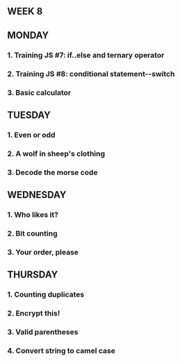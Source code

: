 ## WEEK 8

## MONDAY
### 1. Training JS #7: if..else and ternary operator


### 2. Training JS #8: conditional statement--switch


### 3. Basic calculator


## TUESDAY
### 1. Even or odd
### 2. A wolf in sheep's clothing
### 3. Decode the morse code
## WEDNESDAY
### 1. Who likes it?
### 2. Bit counting
### 3. Your order, please
## THURSDAY
### 1. Counting duplicates
### 2. Encrypt this!
### 3. Valid parentheses
### 4. Convert string to camel case
